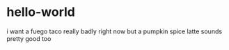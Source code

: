 # hello-world
i want a fuego taco really badly right now but a pumpkin spice latte sounds pretty good too
